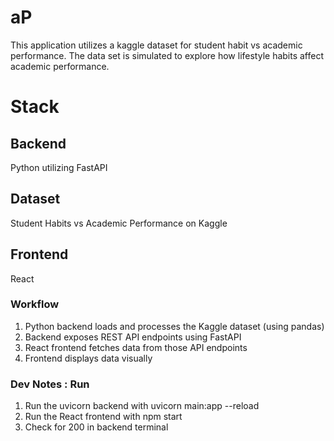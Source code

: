 # aP
This application utilizes a kaggle dataset for student habit vs academic performance. The data set is simulated to explore how lifestyle habits affect academic performance.

# Stack
## Backend
Python utilizing FastAPI
## Dataset
Student Habits vs Academic Performance on Kaggle
## Frontend
React

### Workflow
1. Python backend loads and processes the Kaggle dataset (using pandas)
2. Backend exposes REST API endpoints using FastAPI
3. React frontend fetches data from those API endpoints
4. Frontend displays data visually

### Dev Notes : Run
1. Run the uvicorn backend with uvicorn main:app --reload
2. Run the React frontend with npm start
3. Check for 200 in backend terminal
